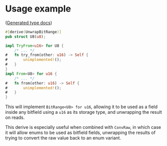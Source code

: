 # Usage example
([Generated type docs](https://docs.rs/proc-bitfield/latest/proc_bitfield/example/struct.UnwrapBitRangeExample.html))

```rust
#[derive(UnwrapBitRange)]
pub struct U8(u8);

impl TryFrom<u16> for U8 {
    /* ... */
#   fn try_from(other: u16) -> Self {
#       unimplemented!();        
#   }
}
impl From<U8> for u16 {
    /* ... */
#   fn from(other: u16) -> Self {
#       unimplemented!();        
#   }
}
```

This will implement `BitRange<U8> for u16`, allowing it to be used as a field inside any
bitfield using a `u16` as its storage type, and unwrapping the result on reads.

This derive is especially useful when combined with `ConvRaw`, in which case it will allow enums
to be used as bitfield fields, unwrapping the results of trying to convert the raw value back to
an enum variant.
